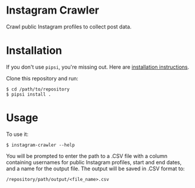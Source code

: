 # Instagram Crawler

Crawl public Instagram profiles to collect post data.


# Installation

If you don't use `pipsi`, you're missing out.
Here are [installation instructions](https://github.com/mitsuhiko/pipsi#readme).

Clone this repository and run:

    $ cd /path/to/repository
    $ pipsi install .


# Usage

To use it:

    $ instagram-crawler --help

You will be prompted to enter the path to a .CSV file with a column containing
usernames for public Instagram profiles, start and end dates, and a name for
the output file. The output will be saved in .CSV format to:

`/repository/path/output/<file_name>.csv`
